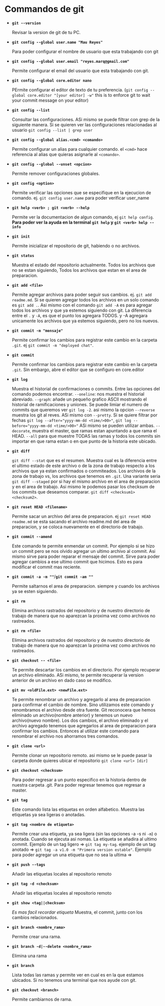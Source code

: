 # Commandos de git

* **`git --version`**

  Revisar la version de git de tu PC.

* **`git config --global user.name "Mau Reyes"`**

  Para poder configurar el nombre de usuario que esta trabajando con git

* **`git config --global user.email "reyes.marq@gmail.com"`**

  Permite configurar el email del usuario que esta trabajando con git.

* **`git config --global core.editor nano`**

  PErmite configurar el editor de texto de tu preferencia. (`git config --global core.editor "[your editor] -w"` this is to enforce git to wait your commit message on your editor)

* **`git config --list`**

  Consultar las configuraciones. ASi mismo se puede filtrar con grep de la siguiente manera. Si se quieren ver las configuraciones relacionadas al usuario `git config --list | grep user`

* **`git config --global alias.<cmd> <comando>`**

  Permite configurar un alias para cualquier comando. el `<cmd>` hace referencia al alias que quieras asignarle al `<comando>`.

* **`git config --global --unset <opcion>`**

  Permite remover configuraciones globales.

* **`git config <option>`**

  Permite verificar las opciones que se especifique en la ejecucion de comando. ej. `git config user.name` para poder verificar user_name

* **`git help <verb> ; git <verb> --help`**

  Permite ver la documentacion de algun comando, ej `git help config`. **Para poder ver la ayuda en la terminal `git help` y `git <verb> help --info`**

* **`git init`**

  Permite inicializar el repositorio de git, habiendo o no archivos.

* **`git status`**

  Muestra el estado del repositorio actualmente. Todos los archivos que no se estan siguiendo, Todos los archivos que estan en el area de preparacion.

* **`git add <file>`**

  Permite agregar archivos para poder seguir sus cambios. ej. `git add readme.md`. Si se quieren agregar todos los archivos en un solo comando es `git add .`. Asi mismo con el comando `git add -A` es para agregar todos los archivos y que ya estemos siguiendo con git. La diferencia entre el `.` y `-A`, es que el punto los agregara TODOS. y -A agregara unicamente los archivos que ya estemos siguiendo, pero no los nuevos.

* **`git commit -m "mensaje"`**

  Permite confirmar los cambios para registrar este cambio en la carpeta `.git`. ej `git commit -m "deployed chat"`.

* **`git commit`**

  Permite confirmar los cambios para registrar este cambio en la carpeta `.git`. Sin embargo, abre el editor que se configuro en core.editor

* **`git log`**

  Muestra el historial de confirmaciones o commits. Entre las opciones del comando podemos encontrar. `--oneline`: nos muestra el historial abreviado. `--graph`: añade un pequeño grafico ASCII mostrando el historial de ramificaciones y uniones. Se puede limiar el numero de commits que queremos ver `git log -2`. asi mismo la opcion `--reverse` muestra los git al reves. ASi mismo con `--pretty`. Si se quiere filtrar por fechas `git log --after="yyyy-mm-dd <time/>00>"`, `git log --before="yyyy-mm-dd <time/>00>"` ASi mismo se pueden utilizar ambas. `--decorate`, muestra el master, que ramas estan apuntando a que rama el HEAD. `--all` para que muestre TODAS las ramas y todos los commits sin importar en que rama estan o en que punto de la historia este ubicado. 

* **`git diff`**

  `git diff --stat` que es el resumen.   Muestra cual es la diferencia entre el ultimo estado de este archivo o de la zona de trabajo respecto a los archivos que ya estan confirmados o commiteados. Los archivos de la zona de trabajo vs, los archivos que tenemos en `.git`. Una variante seria `git diff --staged` por si hay el mismo archivo en el area de preparacion y en el area de trabajo. Asi mismo le podemos pasar los checksum de los commits que deseamos comparar. `git diff <checksum1> <checksum2>`. 

* **`git reset HEAD <filename>`**

  Permite sacar un archivo del area de preparacion. ej `git reset HEAD readme.md` se esta sacando el archivo readme.md del area de preparacion, y se coloca nuevamente en el directorio de trabajo.

* **`git commit --amend`**

  Este comando te permite enmendar un commit. Por ejemplo si se hizo un commit pero se nos olvido agregar un ultimo archivo al commit. Asi mismo sirve para poder reparar el mensaje del commit. Sirve para poder agregar cambios a ese ultimo commit que hicimos. Esto es para modificar el commit mas reciente.

* **`git commit -a -m ""`**/**`git commit -am ""`**

  Permite saltarnos el area de preparacion. siempre y cuando los archivos ya se esten siguiendo.

* **`git rm`**

  Elimina archivos rastrados del repositorio y de nuestro directorio de trabajo de manera que no aparezcan la proxima vez como archivos no rastreados.

* **`git rm <file>`**

  Elimina archivos rastrados del repositorio y de nuestro directorio de trabajo de manera que no aparezcan la proxima vez como archivos no rastreados.

* **`git checkout -- <file>`**

  Te permite descartar los cambios en el directorio. Por ejemplo recuperar un archivo eliminado. ASi mismo, te permite recuperar la version anterior de un archivo en dado caso se modifico.

* **`git mv <oldFile.ext> <newFile.ext>`**

  Te permite renombrar un archivo y agregarlo al area de preparacion para confirmar el cambio de nombre. Sino utilizamos este comando y renombramos el archivo desde otra fuente. Git reconocera que hemos eliminado un archivo(nombre anterior) y tenemos un nuevo archivo(nuevo nombre). Los dos cambios, el archivo eliminado y el archivo agregado tenemos que agregarlos al area de preparacion para confirmar los cambios. Entonces al utilizar este comando para renombrar el archivo nos ahorramos tres comandos. 

* **`git clone <url>`**

  Permite clonar un repositorio remoto. asi mismo se le puede pasar la carpeta donde quieres ubicar el repositorio `git clone <url> [dir]`

* **`git checkout <checksum>`**

  Para poder regresar a un punto especifico en la historia dentro de nuestra carpeta .git. Para poder regresar tenemos que regresar a master.

* **`git tag`**

  Este comando lista las etiquetas en orden alfabetico. Muestra las etiquetas ya sea ligeras o anotadas.

* **`git tag <nombre de etiqueta>`**

  Permite crear una etiqueta, ya sea ligera (sin las opciones -a -s ni `-m`) o anotada. Cuando se ejecuta asi nomas. La etiqueta se añadira al ultimo commit. Ejemplo de un tag ligero => `git tag my-tag`. ejemplo de un tag anotado => `git tag -a v1.0 -m "Primera version estable"`. Ejemplo para poder agregar un una etiqueta que no sea la ultima =>  

* **`git push --tags`**

  Añadir las etiquetas locales al repositorio remoto

* **`git tag -d <checksum>`**

  Añadir las etiquetas locales al repositorio remoto

* **`git show <tag||checksum>`**

  *Es mas facil recordar etiqueta* Muestra, el commit, junto con los cambios relacionados. 

* **`git branch <nombre_rama>`**

  Permite crear una rama. 

* **`git branch -d|--delete <nombre_rama>`**

  Elimina una rama

* **`git branch`**

  Lista todas las ramas y permite ver en cual es en la que estamos ubicados. Si no tenemos una terminal que nos ayude con git.

* **`git checkout <branch>`**

  Permite cambiarnos de rama.